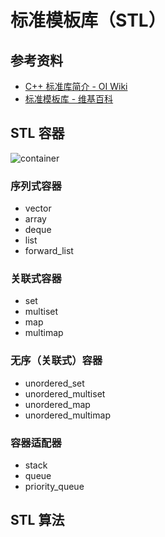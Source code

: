 # 标准模板库（STL）

## 参考资料

- [C++ 标准库简介 - OI Wiki](https://oi-wiki.org/lang/csl/)
- [标准模板库 - 维基百科](https://zh.wikipedia.org/wiki/标准模板库)

## STL 容器

![container](https://oi-wiki.org/lang/csl/images/container1.png)

### 序列式容器

- vector
- array
- deque
- list
- forward_list

### 关联式容器

- set
- multiset
- map
- multimap

### 无序（关联式）容器

- unordered_set
- unordered_multiset
- unordered_map
- unordered_multimap

### 容器适配器

- stack
- queue
- priority_queue

## STL 算法
